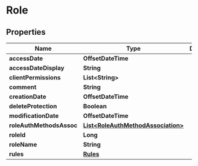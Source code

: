 

# Role


## Properties

| Name | Type | Description | Notes |
|------------ | ------------- | ------------- | -------------|
|**accessDate** | **OffsetDateTime** |  |  [optional] |
|**accessDateDisplay** | **String** |  |  [optional] |
|**clientPermissions** | **List&lt;String&gt;** |  |  [optional] |
|**comment** | **String** |  |  [optional] |
|**creationDate** | **OffsetDateTime** |  |  [optional] |
|**deleteProtection** | **Boolean** |  |  [optional] |
|**modificationDate** | **OffsetDateTime** |  |  [optional] |
|**roleAuthMethodsAssoc** | [**List&lt;RoleAuthMethodAssociation&gt;**](RoleAuthMethodAssociation.md) |  |  [optional] |
|**roleId** | **Long** |  |  [optional] |
|**roleName** | **String** |  |  [optional] |
|**rules** | [**Rules**](Rules.md) |  |  [optional] |



